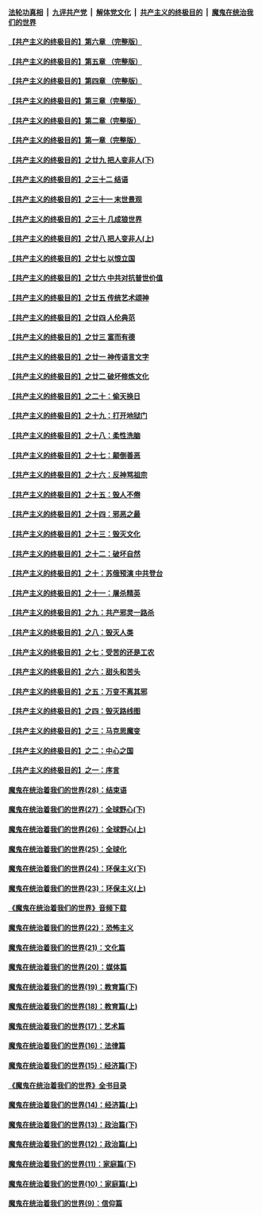 

####  [法轮功真相](../../../../basic/blob/master/README.md?t=04122330) &nbsp;|&nbsp; [九评共产党](../../../../9ping.md/blob/master/README.md?t=04122330) &nbsp;|&nbsp; [解体党文化](../../../../jtdwh.md/blob/master/README.md?t=04122330)  &nbsp;|&nbsp; [共产主义的终极目的](../../../../gczydzjmd.md/blob/master/README.md?t=04122330) &nbsp;|&nbsp; [魔鬼在统治我们的世界](../../../../mgztzwmdsj.md/blob/master/README.md?t=04122330) 

#### [【共产主义的终极目的】第六章 （完整版）](../pages/nsc422/n11428913.md?t=04122330) 

#### [【共产主义的终极目的】第五章 （完整版）](../pages/nsc422/n11428912.md?t=04122330) 

#### [【共产主义的终极目的】第四章 （完整版）](../pages/nsc422/n11428907.md?t=04122330) 

#### [【共产主义的终极目的】第三章（完整版）](../pages/nsc422/n11428848.md?t=04122330) 

#### [【共产主义的终极目的】第二章（完整版）](../pages/nsc422/n11428831.md?t=04122330) 

#### [【共产主义的终极目的】第一章（完整版）](../pages/nsc422/n11417651.md?t=04122330) 

#### [【共产主义的终极目的】之廿九 把人变非人(下)](../pages/nsc422/n11344140.md?t=04122330) 

#### [【共产主义的终极目的】之三十二 结语](../pages/nsc422/n11360535.md?t=04122330) 

#### [【共产主义的终极目的】之三十一 末世景观](../pages/nsc422/n11351129.md?t=04122330) 

#### [【共产主义的终极目的】之三十 几成狼世界](../pages/nsc422/n11348280.md?t=04122330) 

#### [【共产主义的终极目的】之廿八 把人变非人(上)](../pages/nsc422/n11340492.md?t=04122330) 

#### [【共产主义的终极目的】之廿七 以恨立国](../pages/nsc422/n11336944.md?t=04122330) 

#### [【共产主义的终极目的】之廿六 中共对抗普世价值](../pages/nsc422/n11324785.md?t=04122330) 

#### [【共产主义的终极目的】之廿五 传统艺术颂神](../pages/nsc422/n11296396.md?t=04122330) 

#### [【共产主义的终极目的】之廿四 人伦典范](../pages/nsc422/n11296397.md?t=04122330) 

#### [【共产主义的终极目的】之廿三 富而有德](../pages/nsc422/n11283598.md?t=04122330) 

#### [【共产主义的终极目的】之廿一 神传语言文字](../pages/nsc422/n11263265.md?t=04122330) 

#### [【共产主义的终极目的】之廿二 破坏修炼文化](../pages/nsc422/n11245728.md?t=04122330) 

#### [【共产主义的终极目的】之二十：偷天换日](../pages/nsc422/n11238846.md?t=04122330) 

#### [【共产主义的终极目的】之十九：打开地狱门](../pages/nsc422/n11206376.md?t=04122330) 

#### [【共产主义的终极目的】之十八：柔性洗脑](../pages/nsc422/n11199994.md?t=04122330) 

#### [【共产主义的终极目的】之十七：颠倒善恶](../pages/nsc422/n11179782.md?t=04122330) 

#### [【共产主义的终极目的】之十六：反神骂祖宗](../pages/nsc422/n11166798.md?t=04122330) 

#### [【共产主义的终极目的】之十五：毁人不倦](../pages/nsc422/n11166792.md?t=04122330) 

#### [【共产主义的终极目的】之十四：邪恶之最](../pages/nsc422/n11150249.md?t=04122330) 

#### [【共产主义的终极目的】之十三：毁灭文化](../pages/nsc422/n11135227.md?t=04122330) 

#### [【共产主义的终极目的】之十二：破坏自然](../pages/nsc422/n11135214.md?t=04122330) 

#### [【共产主义的终极目的】之十：苏俄预演 中共登台](../pages/nsc422/n11118424.md?t=04122330) 

#### [【共产主义的终极目的】之十一：屠杀精英](../pages/nsc422/n11118442.md?t=04122330) 

#### [【共产主义的终极目的】之九：共产邪灵一路杀](../pages/nsc422/n11114139.md?t=04122330) 

#### [【共产主义的终极目的】之八：毁灭人类](../pages/nsc422/n11108503.md?t=04122330) 

#### [【共产主义的终极目的】之七：受苦的还是工农](../pages/nsc422/n11101809.md?t=04122330) 

#### [【共产主义的终极目的】之六：甜头和苦头](../pages/nsc422/n11096971.md?t=04122330) 

#### [【共产主义的终极目的】之五：万变不离其邪](../pages/nsc422/n11091285.md?t=04122330) 

#### [【共产主义的终极目的】之四：毁灭路线图](../pages/nsc422/n11086284.md?t=04122330) 

#### [【共产主义的终极目的】之三：马克思魔变](../pages/nsc422/n11061941.md?t=04122330) 

#### [【共产主义的终极目的】之二：中心之国](../pages/nsc422/n11047728.md?t=04122330) 

#### [【共产主义的终极目的】之一：序言](../pages/nsc422/n11086077.md?t=04122330) 

#### [魔鬼在统治着我们的世界(28)：结束语](../pages/nsc422/n10936246.md?t=04122330) 

#### [魔鬼在统治着我们的世界(27)：全球野心(下)](../pages/nsc422/n10928319.md?t=04122330) 

#### [魔鬼在统治着我们的世界(26)：全球野心(上)](../pages/nsc422/n10900318.md?t=04122330) 

#### [魔鬼在统治着我们的世界(25)：全球化](../pages/nsc422/n10788205.md?t=04122330) 

#### [魔鬼在统治着我们的世界(24)：环保主义(下)](../pages/nsc422/n10695307.md?t=04122330) 

#### [魔鬼在统治着我们的世界(23)：环保主义(上)](../pages/nsc422/n10688613.md?t=04122330) 

#### [《魔鬼在统治着我们的世界》音频下载](../pages/nsc422/n10635553.md?t=04122330) 

#### [魔鬼在统治着我们的世界(22)：恐怖主义](../pages/nsc422/n10614727.md?t=04122330) 

#### [魔鬼在统治着我们的世界(21)：文化篇](../pages/nsc422/n10597706.md?t=04122330) 

#### [魔鬼在统治着我们的世界(20)：媒体篇](../pages/nsc422/n10586579.md?t=04122330) 

#### [魔鬼在统治着我们的世界(19)：教育篇(下)](../pages/nsc422/n10564808.md?t=04122330) 

#### [魔鬼在统治着我们的世界(18)：教育篇(上)](../pages/nsc422/n10526970.md?t=04122330) 

#### [魔鬼在统治着我们的世界(17)：艺术篇](../pages/nsc422/n10499093.md?t=04122330) 

#### [魔鬼在统治着我们的世界(16)：法律篇](../pages/nsc422/n10485969.md?t=04122330) 

#### [魔鬼在统治着我们的世界(15)：经济篇(下)](../pages/nsc422/n10469975.md?t=04122330) 

#### [《魔鬼在统治着我们的世界》全书目录](../pages/nsc422/n10464261.md?t=04122330) 

#### [魔鬼在统治着我们的世界(14)：经济篇(上)](../pages/nsc422/n10457370.md?t=04122330) 

#### [魔鬼在统治着我们的世界(13)：政治篇(下)](../pages/nsc422/n10448270.md?t=04122330) 

#### [魔鬼在统治着我们的世界(12)：政治篇(上)](../pages/nsc422/n10444576.md?t=04122330) 

#### [魔鬼在统治着我们的世界(11)：家庭篇(下)](../pages/nsc422/n10440961.md?t=04122330) 

#### [魔鬼在统治着我们的世界(10)：家庭篇(上)](../pages/nsc422/n10435448.md?t=04122330) 

#### [魔鬼在统治着我们的世界(9)：信仰篇](../pages/nsc422/n10432159.md?t=04122330) 

